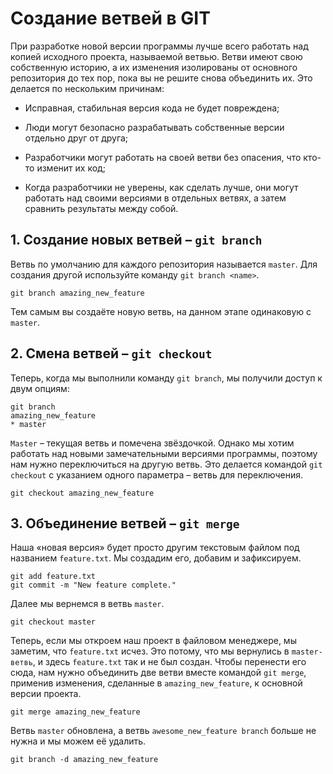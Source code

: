 # Создание ветвей в GIT

При разработке новой версии программы лучше всего работать над копией исходного проекта, называемой ветвью. Ветви имеют свою собственную историю, а их изменения изолированы от основного репозитория до тех пор, пока вы не решите снова объединить их. Это делается по нескольким причинам:

* Исправная, стабильная версия кода не будет повреждена;

* Люди могут безопасно разрабатывать собственные версии отдельно друг от друга;

* Разработчики могут работать на своей ветви без опасения, что кто-то изменит их код;

* Когда разработчики не уверены, как сделать лучше, они могут работать над своими версиями в отдельных ветвях, а затем сравнить результаты между собой.

## 1. Создание новых ветвей – `git branch`

Ветвь по умолчанию для каждого репозитория называется `master`. Для создания другой используйте команду `git branch <name>`.

    git branch amazing_new_feature

Тем самым вы создаёте новую ветвь, на данном этапе одинаковую с `master`.

## 2. Смена ветвей – `git checkout`

Теперь, когда мы выполнили команду `git branch`, мы получили доступ к двум опциям:

    git branch
    amazing_new_feature
    * master

`Master` – текущая ветвь и помечена звёздочкой. Однако мы хотим работать над новыми замечательными версиями программы, поэтому нам нужно переключиться на другую ветвь. Это делается командой `git checkout` с указанием одного параметра – ветвь для переключения.

    git checkout amazing_new_feature

## 3. Объединение ветвей – `git merge`

Наша «новая версия» будет просто другим текстовым файлом под названием `feature.txt`. Мы создадим его, добавим и зафиксируем.

    git add feature.txt
    git commit -m "New feature complete."

Далее мы вернемся в ветвь `master`.

    git checkout master

Теперь, если мы откроем наш проект в файловом менеджере, мы заметим, что `feature.txt` исчез. Это потому, что мы вернулись в  `master-ветвь`, и здесь `feature.txt` так и не был создан. Чтобы перенести его сюда, нам нужно объединить две ветви вместе командой `git merge`, применив изменения, сделанные в `amazing_new_feature`, к основной версии проекта.

    git merge amazing_new_feature

Ветвь `master` обновлена, а ветвь `awesome_new_feature branch` больше не нужна и мы можем её удалить.

    git branch -d amazing_new_feature
